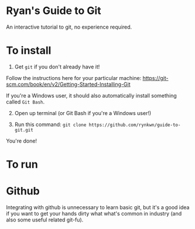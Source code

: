 # Ryan's Guide to Git 
An interactive tutorial to git, no experience required.

# To install
1) Get `git` if you don't already have it!

Follow the instructions here for your particular machine: https://git-scm.com/book/en/v2/Getting-Started-Installing-Git

If you're a Windows user, it should also automatically install something called `Git Bash`.

2) Open up terminal (or Git Bash if you're a Windows user!)

3) Run this command: `git clone https://github.com/rynkwn/guide-to-git.git`

You're done!

# To run

# Github

Integrating with github is unnecessary to learn basic git, but it's a good idea if you want to get your hands dirty what what's common in industry (and also some useful related git-fu).